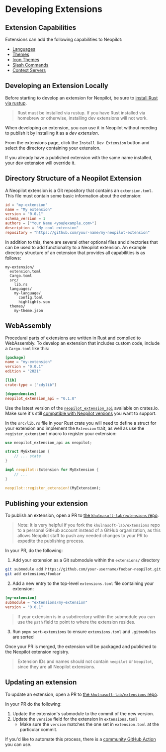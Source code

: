 # Developing Extensions

## Extension Capabilities

Extensions can add the following capabilities to Neopilot:

- [Languages](./languages.md)
- [Themes](./themes.md)
- [Icon Themes](./icon-themes.md)
- [Slash Commands](./slash-commands.md)
- [Context Servers](./context-servers.md)

## Developing an Extension Locally

Before starting to develop an extension for Neopilot, be sure to [install Rust via rustup](https://www.rust-lang.org/tools/install).

> Rust must be installed via rustup. If you have Rust installed via homebrew or otherwise, installing dev extensions will not work.

When developing an extension, you can use it in Neopilot without needing to publish it by installing it as a _dev extension_.

From the extensions page, click the `Install Dev Extension` button and select the directory containing your extension.

If you already have a published extension with the same name installed, your dev extension will override it.

## Directory Structure of a Neopilot Extension

A Neopilot extension is a Git repository that contains an `extension.toml`. This file must contain some
basic information about the extension:

```toml
id = "my-extension"
name = "My extension"
version = "0.0.1"
schema_version = 1
authors = ["Your Name <you@example.com>"]
description = "My cool extension"
repository = "https://github.com/your-name/my-neopilot-extension"
```

In addition to this, there are several other optional files and directories that can be used to add functionality to a Neopilot extension. An example directory structure of an extension that provides all capabilities is as follows:

```
my-extension/
  extension.toml
  Cargo.toml
  src/
    lib.rs
  languages/
    my-language/
      config.toml
      highlights.scm
  themes/
    my-theme.json
```

## WebAssembly

Procedural parts of extensions are written in Rust and compiled to WebAssembly. To develop an extension that includes custom code, include a `Cargo.toml` like this:

```toml
[package]
name = "my-extension"
version = "0.0.1"
edition = "2021"

[lib]
crate-type = ["cdylib"]

[dependencies]
neopilot_extension_api = "0.1.0"
```

Use the latest version of the [`neopilot_extension_api`](https://crates.io/crates/neopilot_extension_api) available on crates.io. Make sure it's still [compatible with Neopilot versions](https://github.com/khulnasoft-lab/neopilot/blob/main/crates/extension_api#compatible-neopilot-versions) you want to support.

In the `src/lib.rs` file in your Rust crate you will need to define a struct for your extension and implement the `Extension` trait, as well as use the `register_extension!` macro to register your extension:

```rs
use neopilot_extension_api as neopilot;

struct MyExtension {
    // ... state
}

impl neopilot::Extension for MyExtension {
    // ...
}

neopilot::register_extension!(MyExtension);
```

## Publishing your extension

To publish an extension, open a PR to [the `khulnasoft-lab/extensions` repo](https://github.com/khulnasoft-lab/extensions).

> Note: It is very helpful if you fork the `khulnasoft-lab/extensions` repo to a personal GitHub account instead of a GitHub organization, as this allows Neopilot staff to push any needed changes to your PR to expedite the publishing process.

In your PR, do the following:

1. Add your extension as a Git submodule within the `extensions/` directory

```sh
git submodule add https://github.com/your-username/foobar-neopilot.git extensions/foobar
git add extensions/foobar
```

2. Add a new entry to the top-level `extensions.toml` file containing your extension:

```toml
[my-extension]
submodule = "extensions/my-extension"
version = "0.0.1"
```

> If your extension is in a subdirectory within the submodule you can use the `path` field to point to where the extension resides.

3. Run `pnpm sort-extensions` to ensure `extensions.toml` and `.gitmodules` are sorted

Once your PR is merged, the extension will be packaged and published to the Neopilot extension registry.

> Extension IDs and names should not contain `neopilot` or `Neopilot`, since they are all Neopilot extensions.

## Updating an extension

To update an extension, open a PR to [the `khulnasoft-lab/extensions` repo](https://github.com/khulnasoft-lab/extensions).

In your PR do the following:

1. Update the extension's submodule to the commit of the new version.
2. Update the `version` field for the extension in `extensions.toml`
   - Make sure the `version` matches the one set in `extension.toml` at the particular commit.

If you'd like to automate this process, there is a [community GitHub Action](https://github.com/huacnlee/neopilot-extension-action) you can use.
